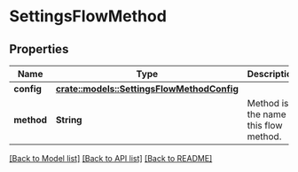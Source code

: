 # SettingsFlowMethod

## Properties

Name | Type | Description | Notes
------------ | ------------- | ------------- | -------------
**config** | [**crate::models::SettingsFlowMethodConfig**](settingsFlowMethodConfig.md) |  | 
**method** | **String** | Method is the name of this flow method. | 

[[Back to Model list]](../README.md#documentation-for-models) [[Back to API list]](../README.md#documentation-for-api-endpoints) [[Back to README]](../README.md)


